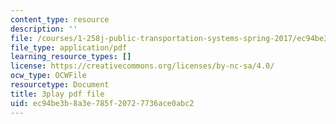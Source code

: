 ```yaml
---
content_type: resource
description: ''
file: /courses/1-258j-public-transportation-systems-spring-2017/ec94be3b8a3e785f20727736ace0abc2_CJehtdXHR7Q.pdf
file_type: application/pdf
learning_resource_types: []
license: https://creativecommons.org/licenses/by-nc-sa/4.0/
ocw_type: OCWFile
resourcetype: Document
title: 3play pdf file
uid: ec94be3b-8a3e-785f-2072-7736ace0abc2
---
```

